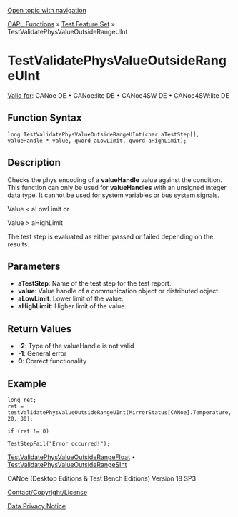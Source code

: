 [Open topic with navigation](../../../../../CANoeDEFamily.htm#Topics/CAPLFunctions/Test/Functions/CAPLfunctionTestValidatePhysValueOutsideRangeUInt.md)

[CAPL Functions](../../CAPLfunctions.md) » [Test Feature Set](../CAPLfunctionsTFSOverview.md) » TestValidatePhysValueOutsideRangeUInt

# TestValidatePhysValueOutsideRangeUInt

[Valid for](../../../Shared/FeatureAvailability.md):  CANoe DE • CANoe:lite DE • CANoe4SW DE • CANoe4SW:lite DE

## Function Syntax

```plaintext
long TestValidatePhysValueOutsideRangeUInt(char aTestStep[], valueHandle * value, qword aLowLimit, qword aHighLimit);
```

## Description

Checks the phys encoding of a **valueHandle** value against the condition. This function can only be used for **valueHandles** with an unsigned integer data type. It cannot be used for system variables or bus system signals.

Value < aLowLimit or

Value > aHighLimit

The test step is evaluated as either passed or failed depending on the results.

## Parameters

- **aTestStep**: Name of the test step for the test report.
- **value**: Value handle of a communication object or distributed object.
- **aLowLimit**: Lower limit of the value.
- **aHighLimit**: Higher limit of the value.

## Return Values

- **-2**: Type of the valueHandle is not valid
- **-1**: General error
- **0**: Correct functionality

## Example

```plaintext
long ret;
ret = testValidatePhysValueOutsideRangeUInt(MirrorStatus[CANoe].Temperature, 20, 30);

if (ret != 0)

TestStepFail("Error occurred!");
```

[TestValidatePhysValueOutsideRangeFloat](CAPLfunctionTestValidatePhysValueOutsideRangeFloat.md) • [TestValidatePhysValueOutsideRangeSInt](CAPLfunctionTestValidatePhysValueOutsideRangeSInt.md)

CANoe (Desktop Editions & Test Bench Editions) Version 18 SP3

[Contact/Copyright/License](../../../Shared/ContactCopyrightLicense.md)

[Data Privacy Notice](https://www.vector.com/int/en/company/get-info/privacy-policy/)
